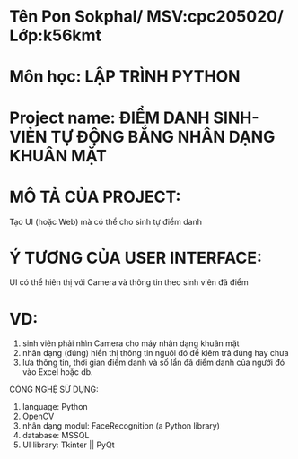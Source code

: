 # Tên Pon Sokphal/ MSV:cpc205020/ Lớp:k56kmt
# Môn học: LẬP TRÌNH PYTHON
# Project name: ĐIỂM DANH SINH-VIẺN TỰ ĐỘNG BẮNG NHÂN DẠNG KHUÂN MẶT 
# MÔ TẢ CỦA PROJECT:
  Tạo UI (hoặc Web) mà có thể cho sinh tự điểm danh

# Ý TƯƠNG CỦA USER INTERFACE:
  UI có thể hiên thị với Camera và thông tin theo sinh viên đã điểm 
# VD:
  1. sinh viên phải nhìn Camera cho máy nhân dạng khuân mặt
  2. nhân dạng (đúng) hiển thị thông tin nguói đó để kiêm trả đúng hay chưa
  3. lưa thông tin, thới gian điểm danh và số lần đã diểm danh của ngưới đó vào Excel hoặc db.

CÔNG NGHỆ SỬ DỤNG:
  1. language: Python 
  2. OpenCV
  3. nhân dạng modul: FaceRecognition (a Python library)
  4. database: MSSQL 
  5. UI library: Tkinter || PyQt 
